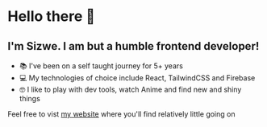 # Hello there 🧙
## I'm Sizwe. I am but a humble frontend developer!

- 📚 I've been on a self taught journey for 5+ years
- 💻 My technologies of choice include React, TailwindCSS and Firebase
- 🤓 I like to play with dev tools, watch Anime and find new and shiny things

Feel free to vist [my website](https://sizwe.vercel.app) where you'll find relatively little going on
